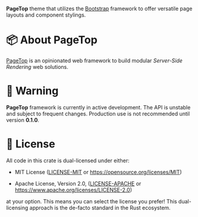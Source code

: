 **PageTop** theme that utilizes the [Bootstrap](https://getbootstrap.com/) framework to offer
versatile page layouts and component stylings.


# 📦 About PageTop

[PageTop](https://docs.rs/pagetop) is an opinionated web framework to build modular *Server-Side
Rendering* web solutions.


# 🚧 Warning

**PageTop** framework is currently in active development. The API is unstable and subject to
frequent changes. Production use is not recommended until version **0.1.0**.


# 📜 License

All code in this crate is dual-licensed under either:

  * MIT License
    ([LICENSE-MIT](LICENSE-MIT) or https://opensource.org/licenses/MIT)

  * Apache License, Version 2.0,
    ([LICENSE-APACHE](LICENSE-APACHE) or https://www.apache.org/licenses/LICENSE-2.0)

at your option. This means you can select the license you prefer! This dual-licensing approach is
the de-facto standard in the Rust ecosystem.
